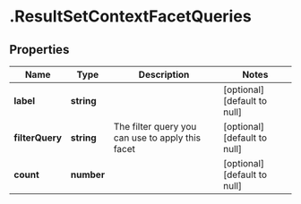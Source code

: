 # .ResultSetContextFacetQueries

## Properties
Name | Type | Description | Notes
------------ | ------------- | ------------- | -------------
**label** | **string** |  | [optional] [default to null]
**filterQuery** | **string** | The filter query you can use to apply this facet | [optional] [default to null]
**count** | **number** |  | [optional] [default to null]


